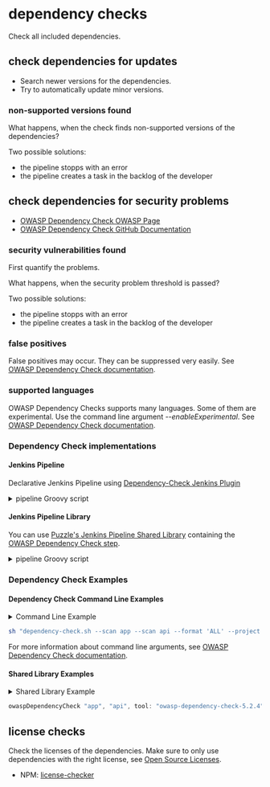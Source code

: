 # dependency checks

Check all included dependencies.

## check dependencies for updates

* Search newer versions for the dependencies.
* Try to automatically update minor versions.

### non-supported versions found

What happens, when the check finds non-supported versions of the dependencies?

Two possible solutions:

* the pipeline stopps with an error
* the pipeline creates a task in the backlog of the developer

## check dependencies for security problems

* [OWASP Dependency Check OWASP Page](https://www.owasp.org/index.php/OWASP_Dependency_Check)
* [OWASP Dependency Check GitHub Documentation](https://jeremylong.github.io/DependencyCheck/)

### security vulnerabilities found

First quantify the problems.

What happens, when the security problem threshold is passed?

Two possible solutions:

* the pipeline stopps with an error
* the pipeline creates a task in the backlog of the developer

### false positives

False positives may occur. They can be suppressed very easily. See [OWASP Dependency Check documentation](https://jeremylong.github.io/DependencyCheck/general/suppression.html).

### supported languages

OWASP Dependency Checks supports many languages. Some of them are experimental. Use the command line argument <i>--enableExperimental</i>.
See [OWASP Dependency Check documentation](https://jeremylong.github.io/DependencyCheck/analyzers/index.html).

### Dependency Check implementations

#### Jenkins Pipeline

Declarative Jenkins Pipeline using [Dependency-Check Jenkins Plugin](https://github.com/jenkinsci/dependency-check-plugin)

<details><summary>pipeline Groovy script</summary>
<p>
Update the DEPENDENCY_CHECK_TOOL to the version installed, see <i>Global Tool Configuration</i>.

```Groovy
pipeline {
    agent ...
    options ...

    environment {
      DEPENDENCY_CHECK_TOOL = 'owasp-dependency-check-5.2.4'
    }

    stages {
        stage('Checkout') {
            steps {
                git 'https://github.com/DevSlop/Pixi.git'
            }
        }
        stage('Preparation') {
            steps {
                // clean and prepare report folder
                sh 'rm -rf report'
                sh 'mkdir report'
            }
        }
        stage('Dependency Check') {
            steps {
                withEnv(["PATH+DC=${tool name: env.DEPENDENCY_CHECK_TOOL, type: 'dependency-check'}/bin"]) {
                    // tool version infos
                    sh "dependency-check.sh --version"

                    // do dependency check
                    sh "dependency-check.sh ARGUMENTS"
                }
            }
            post {
                always {
                    dependencyCheckPublisher pattern: 'report/dependency-check-report.xml'
                }
            }
        }
    }
}
```
</p>
</details>

#### Jenkins Pipeline Library

You can use [Puzzle's Jenkins Pipeline Shared Library](https://github.com/puzzle/jenkins-pipeline-shared-libraries/)
containing the [OWASP Dependency Check step](https://github.com/puzzle/jenkins-pipeline-shared-libraries/tree/master/vars).

<details><summary>pipeline Groovy script</summary>
<p>

```Groovy
@Library('jenkins-pipeline-shared-libraries') _

pipeline {
    agent ...
    options ...

    stages {
        stage('Checkout Code') {
            steps {
                git 'https://github.com/DevSlop/Pixi.git'
            }
        }
        stage('Dependency Check') {
            steps {
                owaspDependencyCheck "app", "api", "EXTRA ARGUMENTS"
            }
        }
    }
}

```
</p>
</details>

### Dependency Check Examples

#### Dependency Check Command Line Examples

<details><summary>Command Line Example</summary>
<p>
The following example:
 <ul>
  <li>scans the folders <i>app</i> and <i>api</i> of the repository</li>
  <li>saves the reports in all available formats</li>
  <li>sets <i>OWASP Dependency Check</i> as project name</li>
  <li>saves the reports to the folder <i>report</i></li>
  <li>takes dependency-check-suppression.xml to suppress false positives</li>
  <li>lets the pipeline fail when a CVSS score higher than 3 is reached</li>
  <li>exludes the folders matching the <i>pathPattern</i> from the scan</li>
</ul> 
</p>
</details>

```Bash
sh "dependency-check.sh --scan app --scan api --format 'ALL' --project 'OWASP Dependency Check' --out report --suppression dependency-check-suppression.xml --failOnCVSS 3 --exclude pathPattern"
```
For more information about command line arguments, see [OWASP Dependency Check documentation](https://jeremylong.github.io/DependencyCheck/dependency-check-cli/arguments.html).

#### Shared Library Examples

<details><summary>Shared Library Example</summary>
<p>
The following example calls the owaspDependencyCheck from the Shared Library and 
<ul>
  <li>scans the folders <i>app</i> and <i>api</i> of the repository</li>
  <li>uses the installed tool <i>owasp-dependency-check-5.2.4</i></li>
  <li>enables the experimental analyzers for broader language support</i></li>
</ul> 
</p>
</details>

```Groovy
owaspDependencyCheck "app", "api", tool: "owasp-dependency-check-5.2.4", extraArgs: "--enableExperimental"
```


## license checks

Check the licenses of the dependencies.
Make sure to only use dependencies with the right license, see [Open Source Licenses](https://opensource.org/licenses).

* NPM: [license-checker](https://www.npmjs.com/package/license-checker)
